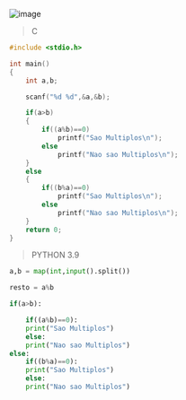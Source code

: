![image](https://github.com/lufffe/Beecrowd/assets/90646635/29d6250e-5d12-44e8-bdd8-c538e27814fc)

>C
```C
#include <stdio.h>

int main()
{
	int a,b;

	scanf("%d %d",&a,&b);

	if(a>b)
	{
		if((a%b)==0)
			printf("Sao Multiplos\n");
		else
			printf("Nao sao Multiplos\n");
	}
	else
	{
		if((b%a)==0)
			printf("Sao Multiplos\n");
		else
			printf("Nao sao Multiplos\n");
	}
	return 0;
}
```

>PYTHON 3.9
```Python 3.9
a,b = map(int,input().split())

resto = a%b

if(a>b):

	if((a%b)==0):
	print("Sao Multiplos")
	else:
	print("Nao sao Multiplos")
else:
	if((b%a)==0):
	print("Sao Multiplos")
	else:
	print("Nao sao Multiplos")   
```
